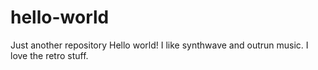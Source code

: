 # hello-world
Just another repository
Hello world!
I like synthwave and outrun music. I love the retro stuff.
